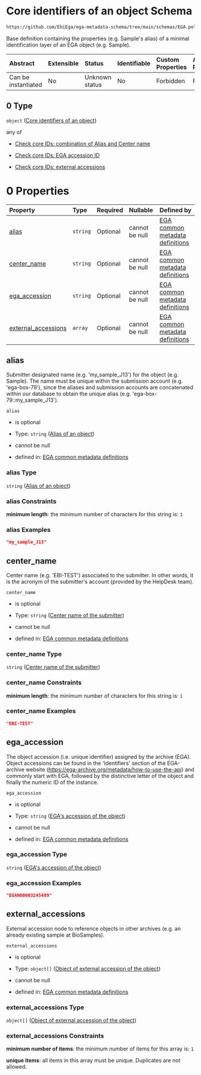 # Core identifiers of an object Schema

```txt
https://github.com/EbiEga/ega-metadata-schema/tree/main/schemas/EGA.policy.json#/properties/object_id/allOf/0
```

Base definition containing the properties (e.g. Sample's alias) of a minimal identification layer of an EGA object (e.g. Sample).

| Abstract            | Extensible | Status         | Identifiable | Custom Properties | Additional Properties | Access Restrictions | Defined In                                                                   |
| :------------------ | :--------- | :------------- | :----------- | :---------------- | :-------------------- | :------------------ | :--------------------------------------------------------------------------- |
| Can be instantiated | No         | Unknown status | No           | Forbidden         | Forbidden             | none                | [EGA.policy.json\*](../../../schemas/EGA.policy.json "open original schema") |

## 0 Type

`object` ([Core identifiers of an object](ega-12-definitions-core-identifiers-of-an-object.md))

any of

* [Check core IDs: combination of Alias and Center name](ega-12-definitions-core-identifiers-of-an-object-anyof-check-core-ids-combination-of-alias-and-center-name.md "check type definition")

* [Check core IDs: EGA accession ID](ega-12-definitions-core-identifiers-of-an-object-anyof-check-core-ids-ega-accession-id.md "check type definition")

* [Check core IDs: external accessions](ega-12-definitions-core-identifiers-of-an-object-anyof-check-core-ids-external-accessions.md "check type definition")

# 0 Properties

| Property                                     | Type     | Required | Nullable       | Defined by                                                                                                                                                                                                                                                                           |
| :------------------------------------------- | :------- | :------- | :------------- | :----------------------------------------------------------------------------------------------------------------------------------------------------------------------------------------------------------------------------------------------------------------------------------- |
| [alias](#alias)                              | `string` | Optional | cannot be null | [EGA common metadata definitions](ega-12-definitions-core-identifiers-of-an-object-properties-alias-of-an-object.md "https://github.com/EbiEga/ega-metadata-schema/tree/main/schemas/EGA.common-definitions.json#/definitions/object_core_id/properties/alias")                      |
| [center\_name](#center_name)                 | `string` | Optional | cannot be null | [EGA common metadata definitions](ega-12-definitions-core-identifiers-of-an-object-properties-center-name-of-the-submitter.md "https://github.com/EbiEga/ega-metadata-schema/tree/main/schemas/EGA.common-definitions.json#/definitions/object_core_id/properties/center_name")      |
| [ega\_accession](#ega_accession)             | `string` | Optional | cannot be null | [EGA common metadata definitions](ega-12-definitions-core-identifiers-of-an-object-properties-egas-accession-of-the-object.md "https://github.com/EbiEga/ega-metadata-schema/tree/main/schemas/EGA.common-definitions.json#/definitions/object_core_id/properties/ega_accession")    |
| [external\_accessions](#external_accessions) | `array`  | Optional | cannot be null | [EGA common metadata definitions](ega-12-definitions-core-identifiers-of-an-object-properties-external-accessions-array.md "https://github.com/EbiEga/ega-metadata-schema/tree/main/schemas/EGA.common-definitions.json#/definitions/object_core_id/properties/external_accessions") |

## alias

Submitter designated name (e.g. 'my\_sample\_J13') for the object (e.g. Sample). The name must be unique within the submission account (e.g. 'ega-box-79'), since the aliases and submission accounts are concatenated within our database to obtain the unique alias (e.g. 'ega-box-79::my\_sample\_J13').

`alias`

* is optional

* Type: `string` ([Alias of an object](ega-12-definitions-core-identifiers-of-an-object-properties-alias-of-an-object.md))

* cannot be null

* defined in: [EGA common metadata definitions](ega-12-definitions-core-identifiers-of-an-object-properties-alias-of-an-object.md "https://github.com/EbiEga/ega-metadata-schema/tree/main/schemas/EGA.common-definitions.json#/definitions/object_core_id/properties/alias")

### alias Type

`string` ([Alias of an object](ega-12-definitions-core-identifiers-of-an-object-properties-alias-of-an-object.md))

### alias Constraints

**minimum length**: the minimum number of characters for this string is: `1`

### alias Examples

```json
"my_sample_J13"
```

## center\_name

Center name (e.g. 'EBI-TEST') associated to the submitter. In other words, it is the acronym of the submitter's account (provided by the HelpDesk team).

`center_name`

* is optional

* Type: `string` ([Center name of the submitter](ega-12-definitions-core-identifiers-of-an-object-properties-center-name-of-the-submitter.md))

* cannot be null

* defined in: [EGA common metadata definitions](ega-12-definitions-core-identifiers-of-an-object-properties-center-name-of-the-submitter.md "https://github.com/EbiEga/ega-metadata-schema/tree/main/schemas/EGA.common-definitions.json#/definitions/object_core_id/properties/center_name")

### center\_name Type

`string` ([Center name of the submitter](ega-12-definitions-core-identifiers-of-an-object-properties-center-name-of-the-submitter.md))

### center\_name Constraints

**minimum length**: the minimum number of characters for this string is: `1`

### center\_name Examples

```json
"EBI-TEST"
```

## ega\_accession

The object accession (i.e. unique identifier) assigned by the archive (EGA). Object accessions can be found in the 'Identifiers' section of the EGA-archive website (<https://ega-archive.org/metadata/how-to-use-the-api>) and commonly start with EGA, followed by the distinctive letter of the object and finally the numeric ID of the instance.

`ega_accession`

* is optional

* Type: `string` ([EGA's accession of the object](ega-12-definitions-core-identifiers-of-an-object-properties-egas-accession-of-the-object.md))

* cannot be null

* defined in: [EGA common metadata definitions](ega-12-definitions-core-identifiers-of-an-object-properties-egas-accession-of-the-object.md "https://github.com/EbiEga/ega-metadata-schema/tree/main/schemas/EGA.common-definitions.json#/definitions/object_core_id/properties/ega_accession")

### ega\_accession Type

`string` ([EGA's accession of the object](ega-12-definitions-core-identifiers-of-an-object-properties-egas-accession-of-the-object.md))

### ega\_accession Examples

```json
"EGAN00003245489"
```

## external\_accessions

External accession node to reference objects in other archives (e.g. an already existing sample at BioSamples).

`external_accessions`

* is optional

* Type: `object[]` ([Object of external accession of the object](ega-12-definitions-object-of-external-accession-of-the-object.md))

* cannot be null

* defined in: [EGA common metadata definitions](ega-12-definitions-core-identifiers-of-an-object-properties-external-accessions-array.md "https://github.com/EbiEga/ega-metadata-schema/tree/main/schemas/EGA.common-definitions.json#/definitions/object_core_id/properties/external_accessions")

### external\_accessions Type

`object[]` ([Object of external accession of the object](ega-12-definitions-object-of-external-accession-of-the-object.md))

### external\_accessions Constraints

**minimum number of items**: the minimum number of items for this array is: `1`

**unique items**: all items in this array must be unique. Duplicates are not allowed.
